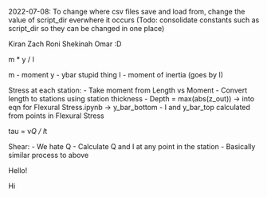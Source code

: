 2022-07-08: To change where csv files save and load from, change the value of script_dir everwhere it occurs
		(Todo: consolidate constants such as script_dir so they can be changed in one place)

Kiran
Zach
Roni
Shekinah
Omar :D

m * y / I

m - moment
y - ybar stupid thing
I - moment of inertia (goes by I)


Stress at each station:
	- Take moment from Length vs Moment
	- Convert length to stations using station thickness
	- Depth = max(abs(z_out)) -> into eqn for Flexural Stress.ipynb -> y_bar_bottom
	- I and y_bar_top calculated from points in Flexural Stress

tau = v*Q / I*t

Shear:
	- We hate Q
	- Calculate Q and I at any point in the station
	- Basically similar process to above

Hello!


Hi 